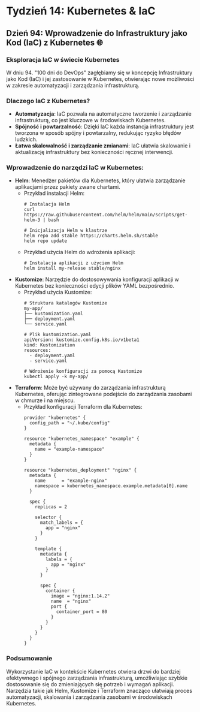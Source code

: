 # Tydzień 14: Kubernetes & IaC

## Dzień 94: Wprowadzenie do Infrastruktury jako Kod (IaC) z Kubernetes 🌐

### Eksploracja IaC w świecie Kubernetes
W dniu 94. "100 dni do DevOps" zagłębiamy się w koncepcję Infrastruktury jako Kod (IaC) i jej zastosowanie w Kubernetes, otwierając nowe możliwości w zakresie automatyzacji i zarządzania infrastrukturą.

### Dlaczego IaC z Kubernetes?
- **Automatyzacja**: IaC pozwala na automatyczne tworzenie i zarządzanie infrastrukturą, co jest kluczowe w środowiskach Kubernetes.
- **Spójność i powtarzalność**: Dzięki IaC każda instancja infrastruktury jest tworzona w sposób spójny i powtarzalny, redukując ryzyko błędów ludzkich.
- **Łatwa skalowalność i zarządzanie zmianami**: IaC ułatwia skalowanie i aktualizację infrastruktury bez konieczności ręcznej interwencji.

### Wprowadzenie do narzędzi IaC w Kubernetes:
- **Helm**: Menedżer pakietów dla Kubernetes, który ułatwia zarządzanie aplikacjami przez pakiety zwane chartami.
  - Przykład instalacji Helm:
    ```
    # Instalacja Helm
    curl https://raw.githubusercontent.com/helm/helm/main/scripts/get-helm-3 | bash

    # Inicjalizacja Helm w klastrze
    helm repo add stable https://charts.helm.sh/stable
    helm repo update
    ```
  - Przykład użycia Helm do wdrożenia aplikacji:
    ```
    # Instalacja aplikacji z użyciem Helm
    helm install my-release stable/nginx
    ```
- **Kustomize**: Narzędzie do dostosowywania konfiguracji aplikacji w Kubernetes bez konieczności edycji plików YAML bezpośrednio.
  - Przykład użycia Kustomize:
    ```
    # Struktura katalogów Kustomize
    my-app/
    ├── kustomization.yaml
    ├── deployment.yaml
    └── service.yaml

    # Plik kustomization.yaml
    apiVersion: kustomize.config.k8s.io/v1beta1
    kind: Kustomization
    resources:
      - deployment.yaml
      - service.yaml

    # Wdrożenie konfiguracji za pomocą Kustomize
    kubectl apply -k my-app/
    ```
- **Terraform**: Może być używany do zarządzania infrastrukturą Kubernetes, oferując zintegrowane podejście do zarządzania zasobami w chmurze i na miejscu.
  - Przykład konfiguracji Terraform dla Kubernetes:
    ```
    provider "kubernetes" {
      config_path = "~/.kube/config"
    }

    resource "kubernetes_namespace" "example" {
      metadata {
        name = "example-namespace"
      }
    }

    resource "kubernetes_deployment" "nginx" {
      metadata {
        name      = "example-nginx"
        namespace = kubernetes_namespace.example.metadata[0].name
      }

      spec {
        replicas = 2

        selector {
          match_labels = {
            app = "nginx"
          }
        }

        template {
          metadata {
            labels = {
              app = "nginx"
            }
          }

          spec {
            container {
              image = "nginx:1.14.2"
              name  = "nginx"
              port {
                container_port = 80
              }
            }
          }
        }
      }
    }
    ```
### Podsumowanie
Wykorzystanie IaC w kontekście Kubernetes otwiera drzwi do bardziej efektywnego i spójnego zarządzania infrastrukturą, umożliwiając szybkie dostosowanie się do zmieniających się potrzeb i wymagań aplikacji. Narzędzia takie jak Helm, Kustomize i Terraform znacząco ułatwiają proces automatyzacji, skalowania i zarządzania zasobami w środowiskach Kubernetes.

